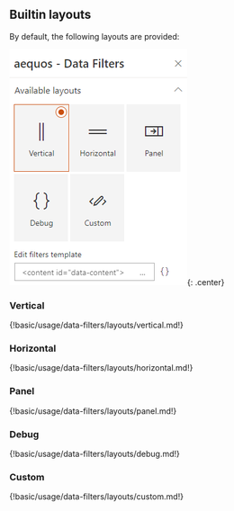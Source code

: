 ## Builtin layouts

By default, the following layouts are provided:

!["Available layouts"](../../../../assets/webparts/data_filters/layouts/available_layouts.png){: .center}

### Vertical

{!basic/usage/data-filters/layouts/vertical.md!}

### Horizontal

{!basic/usage/data-filters/layouts/horizontal.md!}

### Panel

{!basic/usage/data-filters/layouts/panel.md!}

### Debug

{!basic/usage/data-filters/layouts/debug.md!}

### Custom

{!basic/usage/data-filters/layouts/custom.md!}

